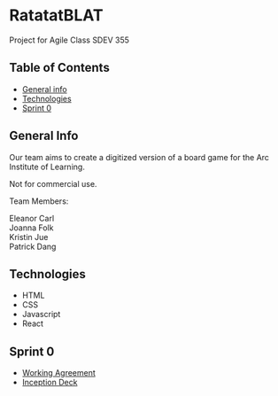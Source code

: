 # RatatatBLAT
Project for Agile Class SDEV 355

## Table of Contents
* [General info](#general-info)
* [Technologies](#technologies)
* [Sprint 0](#sprint-0)

## General Info

Our team aims to create a digitized
version of a board game for the Arc 
Institute of Learning.  

Not for commercial use.

Team Members:

Eleanor Carl <br />
Joanna Folk <br />
Kristin Jue <br />
Patrick Dang <br />

## Technologies
* HTML
* CSS
* Javascript
* React

## Sprint 0
* [Working Agreement](https://drive.google.com/file/d/1cns9O15txqPenz3xbIFGyTZB4nuBgwED/view?usp=sharing)
* [Inception Deck](https://docs.google.com/presentation/d/1pqL7wckZ2-fApWCDbjxYf-VupFH3ftZu-qP5qMNx_sM/edit?usp=sharing)

